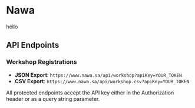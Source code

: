 # Nawa
hello

## API Endpoints

### Workshop Registrations
- **JSON Export**: `https://www.nawa.sa/api/workshop?apiKey=YOUR_TOKEN`
- **CSV Export**: `https://www.nawa.sa/api/workshop.csv?apiKey=YOUR_TOKEN`

All protected endpoints accept the API key either in the Authorization header or as a query string parameter.